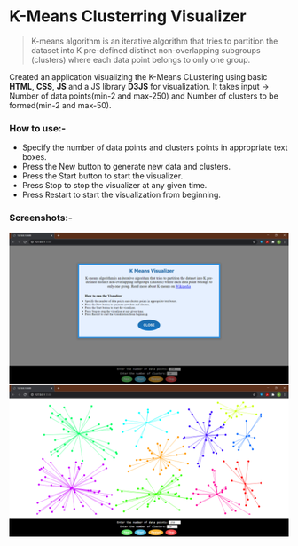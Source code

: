 # K-Means Clusterring Visualizer

> K-means algorithm is an iterative algorithm that tries to partition the dataset into K pre-defined distinct non-overlapping subgroups (clusters) where each data point belongs to only one group.

Created an application visualizing the K-Means CLustering using basic **HTML**, **CSS**, **JS** and a JS library **D3JS** for visualization.
It takes input -> Number of data points(min-2 and max-250) and Number of clusters to be formed(min-2 and max-50).

### How to use:-

- Specify the number of data points and clusters points in appropriate text boxes.
- Press the New button to generate new data and clusters.
- Press the Start button to start the visualizer.
- Press Stop to stop the visualizer at any given time.
- Press Restart to start the visualization from beginning.

### Screenshots:-

<img src="ScreenShot/1.png" width="800px">
<img src="ScreenShot/2.png" width="800px">

